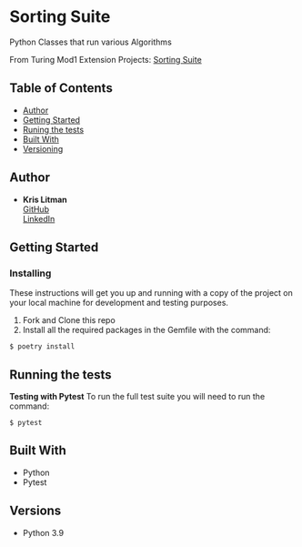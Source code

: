 # Sorting Suite

Python Classes that run various Algorithms

From Turing Mod1 Extension Projects: [Sorting Suite](https://backend.turing.edu/module1/projects/sorting_suite)

## Table of Contents

  - [Author](#author)
  - [Getting Started](#getting-started)
  - [Runing the tests](#running-the-tests)
  - [Built With](#built-with)
  - [Versioning](#versions)

## Author

  - **Kris Litman**<br>
    [GitHub](https://github.com/krislitman)<br>
    [LinkedIn](https://www.linkedin.com/in/kris-litman/)

## Getting Started

### Installing

These instructions will get you up and running with a copy of the project on
your local machine for development and testing purposes.

1. Fork and Clone this repo
2. Install all the required packages in the Gemfile with the command: 
```
$ poetry install
```

## Running the tests 

**Testing with Pytest**
To run the full test suite you will need to run the command:
```
$ pytest
```

## Built With

- Python
- Pytest

## Versions

- Python 3.9
